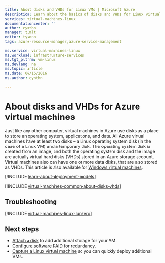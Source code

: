 ```yaml
---
title: About disks and VHDs for Linux VMs | Microsoft Azure
description: Learn about the basics of disks and VHDs for Linux virtual machines in Azure.
services: virtual-machines-linux
documentationcenter: ''
author: cynthn
manager: timlt
editor: tysonn
tags: azure-resource-manager,azure-service-management

ms.service: virtual-machines-linux
ms.workload: infrastructure-services
ms.tgt_pltfrm: vm-linux
ms.devlang: na
ms.topic: article
ms.date: 06/16/2016
ms.author: cynthn

---
```

# About disks and VHDs for Azure virtual machines
Just like any other computer, virtual machines in Azure use disks as a place to store an operating system, applications, and data. All Azure virtual machines have at least two disks – a Linux operating system disk (in the case of a Linux VM) and a temporary disk. The operating system disk is created from an image, and both the operating system disk and the image are actually virtual hard disks (VHDs) stored in an Azure storage account. Virtual machines also can have one or more data disks, that are also stored as VHDs. This article is also available for [Windows virtual machines](virtual-machines-windows-about-disks-vhds.md).

[!INCLUDE [learn-about-deployment-models](../../includes/learn-about-deployment-models-both-include.md)]

[!INCLUDE [virtual-machines-common-about-disks-vhds](../../includes/virtual-machines-common-about-disks-vhds.md)]

## Troubleshooting
[!INCLUDE [virtual-machines-linux-lunzero](../../includes/virtual-machines-linux-lunzero.md)]

## Next steps
* [Attach a disk](virtual-machines-linux-attach-disk-portal.md) to add additional storage for your VM.
* [Configure software RAID](virtual-machines-linux-configure-raid.md) for redundancy.
* [Capture a Linux virtual machine](virtual-machines-linux-classic-capture-image.md) so you can quickly deploy additional VMs.

